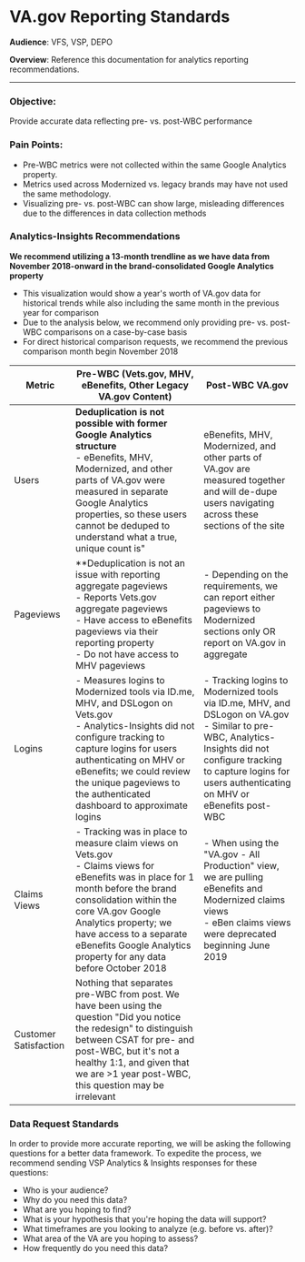 # VA.gov Reporting Standards

**Audience**: VFS, VSP, DEPO

**Overview**: Reference this documentation for analytics reporting recommendations.

---

### Objective: 
Provide accurate data reflecting pre- vs. post-WBC performance

### Pain Points:
- Pre-WBC metrics were not collected within the same Google Analytics property.
- Metrics used across Modernized vs. legacy brands may have not used the same methodology.
- Visualizing pre- vs. post-WBC can show large, misleading differences due to the differences in data collection methods

### Analytics-Insights Recommendations
**We recommend utilizing a 13-month trendline as we have data from November 2018-onward in the brand-consolidated Google Analytics property**
- This visualization would show a year's worth of VA.gov data for historical trends while also including the same month in the previous year for comparison
- Due to the analysis below, we recommend only providing pre- vs. post-WBC comparisons on a case-by-case basis
- For direct historical comparison requests, we recommend the previous comparison month begin November 2018

| Metric | Pre-WBC (Vets.gov, MHV, eBenefits, Other Legacy VA.gov Content) | Post-WBC VA.gov | 
| --- | --- | --- | 
| Users | **Deduplication is not possible with former Google Analytics structure** <br>- eBenefits, MHV, Modernized, and other parts of VA.gov were measured in separate Google Analytics properties, so these users cannot be deduped to understand what a true, unique count is" | eBenefits, MHV, Modernized, and other parts of VA.gov are measured together and will de-dupe users navigating across these sections of the site |
| Pageviews | **Deduplication is not an issue with reporting aggregate pageviews <br> - Reports Vets.gov aggregate pageviews <br>- Have access to eBenefits pageviews via their reporting property <br>- Do not have access to MHV pageviews | - Depending on the requirements, we can report either pageviews to Modernized sections only OR report on VA.gov in aggregate |
| Logins | - Measures logins to Modernized tools via ID.me, MHV, and DSLogon on Vets.gov <br> - Analytics-Insights did not configure tracking to capture logins for users authenticating on MHV or eBenefits; we could review the unique pageviews to the authenticated dashboard to approximate logins | - Tracking logins to Modernized tools via ID.me, MHV, and DSLogon on VA.gov <br> - Similar to pre-WBC, Analytics-Insights did not configure tracking to capture logins for users authenticating on MHV or eBenefits post-WBC | 
| Claims Views | - Tracking was in place to measure claim views on Vets.gov <br> - Claims views for eBenefits was in place for 1 month before the brand consolidation within the core VA.gov Google Analytics property; we have access to a separate eBenefits Google Analytics property for any data before October 2018 | - When using the "VA.gov - All Production" view, we are pulling eBenefits and Modernized claims views <br> - eBen claims views were deprecated beginning June 2019 |
| Customer Satisfaction | Nothing that separates pre-WBC from post. We have been using the question "Did you notice the redesign" to distinguish between CSAT for pre- and post-WBC, but it's not a healthy 1:1, and given that we are >1 year post-WBC, this question may be irrelevant | |

### Data Request Standards
In order to provide more accurate reporting, we will be asking the following questions for a better data framework. To expedite the process, we recommend sending VSP Analytics & Insights responses for these questions:

- Who is your audience?
- Why do you need this data?
- What are you hoping to find?
- What is your hypothesis that you're hoping the data will support?
- What timeframes are you looking to analyze (e.g. before vs. after)?
- What area of the VA are you hoping to assess?
- How frequently do you need this data? 
